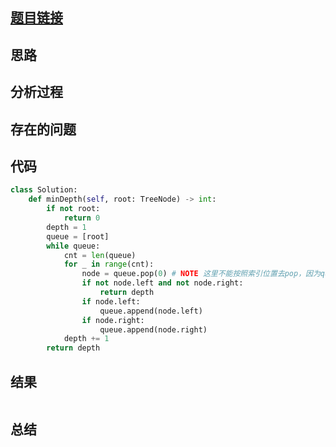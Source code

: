 [//]: # (@Author  : xu.junpeng)
[//]: # (@Time    : 2020/9/13 2:13 下午)
## [题目链接](https://leetcode-cn.com/problems/minimum-depth-of-binary-tree/)

## 思路

## 分析过程

## 存在的问题

## 代码
```python
class Solution:
    def minDepth(self, root: TreeNode) -> int:
        if not root:
            return 0
        depth = 1
        queue = [root]
        while queue:
            cnt = len(queue)
            for _ in range(cnt):
                node = queue.pop(0) # NOTE 这里不能按照索引位置去pop，因为queue在变化，要一直pop第一个位置
                if not node.left and not node.right:
                    return depth
                if node.left:
                    queue.append(node.left)
                if node.right:
                    queue.append(node.right)
            depth += 1
        return depth
```

## 结果
```

```
## 总结

